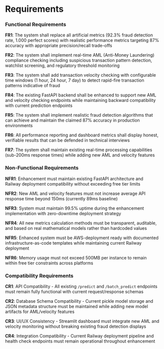 # Requirements

### Functional Requirements

**FR1**: The system shall replace all artificial metrics (92.3% fraud detection rate, 1.000 perfect scores) with realistic performance metrics targeting 87% accuracy with appropriate precision/recall trade-offs

**FR2**: The system shall implement real-time AML (Anti-Money Laundering) compliance checking including suspicious transaction pattern detection, watchlist screening, and regulatory threshold monitoring

**FR3**: The system shall add transaction velocity checking with configurable time windows (1 hour, 24 hour, 7 day) to detect rapid-fire transaction patterns indicative of fraud

**FR4**: The existing FastAPI backend shall be enhanced to support new AML and velocity checking endpoints while maintaining backward compatibility with current prediction endpoints

**FR5**: The system shall implement realistic fraud detection algorithms that can achieve and maintain the claimed 87% accuracy in production environments

**FR6**: All performance reporting and dashboard metrics shall display honest, verifiable results that can be defended in technical interviews

**FR7**: The system shall maintain existing real-time processing capabilities (sub-200ms response times) while adding new AML and velocity features

### Non-Functional Requirements

**NFR1**: Enhancement must maintain existing FastAPI architecture and Railway deployment compatibility without exceeding free tier limits

**NFR2**: New AML and velocity features must not increase average API response time beyond 150ms (currently 89ms baseline)

**NFR3**: System must maintain 99.5% uptime during the enhancement implementation with zero-downtime deployment strategy

**NFR4**: All new metrics calculation methods must be transparent, auditable, and based on real mathematical models rather than hardcoded values

**NFR5**: Enhanced system must be AWS-deployment ready with documented infrastructure-as-code templates while maintaining current Railway deployment

**NFR6**: Memory usage must not exceed 500MB per instance to remain within free tier constraints across platforms

### Compatibility Requirements

**CR1**: API Compatibility - All existing `/predict` and `/batch_predict` endpoints must remain fully functional with current request/response schemas

**CR2**: Database Schema Compatibility - Current pickle model storage and JSON metadata structure must be maintained while adding new model artifacts for AML/velocity features

**CR3**: UI/UX Consistency - Streamlit dashboard must integrate new AML and velocity monitoring without breaking existing fraud detection displays

**CR4**: Integration Compatibility - Current Railway deployment pipeline and health check endpoints must remain operational throughout enhancement
